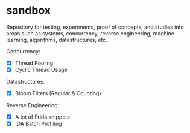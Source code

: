 # sandbox
Repository for testing, experiments, proof of concepts, and studies into areas such as systems, concurrency, reverse engineering, machine learning, algorithms, datastructures, etc. 

Concurrency:
- [X] Thread Pooling
- [X] Cyclic Thread Usage

Datastructures:
- [X] Bloom Filters (Regular & Counting)

Reverse Engineering:
- [X] A lot of Frida snippets
- [X] IDA Batch Profiling 
